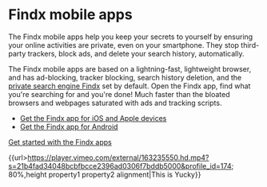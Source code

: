 # Findx mobile apps

The Findx mobile apps help you keep your secrets to yourself by ensuring your online activities are private, even on your smartphone. They stop third-party trackers, block ads, and delete your search history, automatically. 

The Findx mobile apps are based on a lightning-fast, lightweight browser, and has ad-blocking, tracker blocking, search history deletion, and the [private search engine Findx](https://get.findx.com) set by default. Open the Findx app, find what you're searching for and you're done! Much faster than the bloated browsers and webpages saturated with ads and tracking scripts.

- [Get the Findx app for iOS and Apple devices](https://itunes.apple.com/us/app/findx-private-search-engine/id1289648958?mt=8)
- [Get the Findx app for Android
](https://play.google.com/store/apps/details?id=com.privacore.findx)

[Get started with the Findx apps](/en/findxapps/gettingstarted)

{{url>https://player.vimeo.com/external/163235550.hd.mp4?s=21b4fad34048bcbfbcce2396ad0306f7bddb5000&profile_id=174; 80%,height property1 property2 alignment|This is Yucky}}



